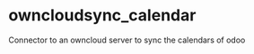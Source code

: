 owncloudsync_calendar
=====================

Connector to an owncloud server to sync the calendars of odoo


